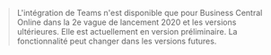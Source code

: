 > L'intégration de Teams n'est disponible que pour Business Central Online dans la 2e vague de lancement 2020 et les versions ultérieures. Elle est actuellement en version préliminaire. La fonctionnalité peut changer dans les versions futures.